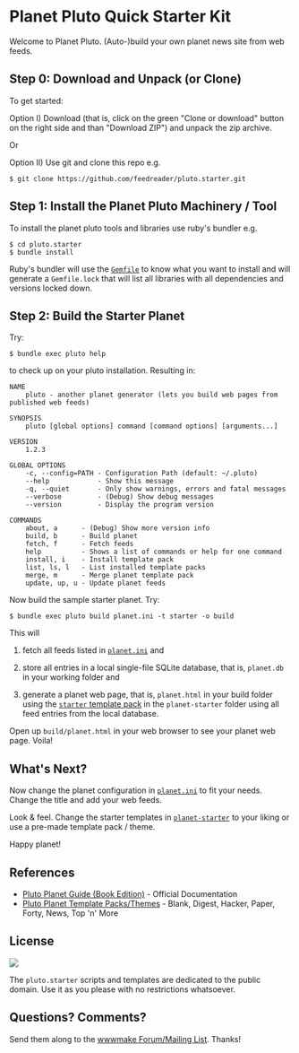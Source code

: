 
# Planet Pluto Quick Starter Kit

Welcome to Planet Pluto.
(Auto-)build your own planet news site from web feeds.



## Step 0: Download and Unpack (or Clone)

To get started:

Option I) Download (that is, click on the green "Clone or download" button on the right side and than "Download ZIP") and unpack the zip archive.

Or

Option II) Use git and clone this repo e.g.

    $ git clone https://github.com/feedreader/pluto.starter.git



## Step 1: Install the Planet Pluto Machinery / Tool

To install the planet pluto tools and libraries use
ruby's bundler e.g.

    $ cd pluto.starter
    $ bundle install

Ruby's bundler will use the [`Gemfile`](Gemfile) to
know what you want to install and will
generate a `Gemfile.lock` that will list all libraries
with all dependencies and versions locked down.


## Step 2: Build the Starter Planet

Try:

    $ bundle exec pluto help

to check up on your pluto installation. Resulting in:

```
NAME
    pluto - another planet generator (lets you build web pages from published web feeds)

SYNOPSIS
    pluto [global options] command [command options] [arguments...]

VERSION
    1.2.3

GLOBAL OPTIONS
    -c, --config=PATH - Configuration Path (default: ~/.pluto)
    --help            - Show this message
    -q, --quiet       - Only show warnings, errors and fatal messages
    --verbose         - (Debug) Show debug messages
    --version         - Display the program version

COMMANDS
    about, a      - (Debug) Show more version info
    build, b      - Build planet
    fetch, f      - Fetch feeds
    help          - Shows a list of commands or help for one command
    install, i    - Install template pack
    list, ls, l   - List installed template packs
    merge, m      - Merge planet template pack
    update, up, u - Update planet feeds
```


Now build the sample starter planet. Try:

    $ bundle exec pluto build planet.ini -t starter -o build


This will

1) fetch all feeds listed in [`planet.ini`](planet.ini) and

2) store all entries in a local single-file SQLite database,
that is, `planet.db` in your working folder and

3) generate a planet web page, that is, `planet.html` in your build folder
using the [`starter` template pack](planet-starter) in the `planet-starter` folder
using all feed entries from the local database.

Open up `build/planet.html` in your web browser
to see your planet web page. Voila!



## What's Next?

Now change the planet configuration in [`planet.ini`](planet.ini) to fit your needs.
Change the title and add your web feeds.

Look & feel. Change the starter templates in [`planet-starter`](planet-starter)
to your liking
or use a pre-made template pack / theme.

Happy planet!





## References

- [Pluto Planet Guide (Book Edition)](https://feedreader.github.io) - Official Documentation
- [Pluto Planet Template Packs/Themes](http://planet-templates.github.io) - Blank, Digest, Hacker, Paper, Forty, News, Top 'n' More



## License

![](https://publicdomainworks.github.io/buttons/zero88x31.png)

The `pluto.starter` scripts and templates are dedicated to the public domain.
Use it as you please with no restrictions whatsoever.


## Questions? Comments?

Send them along to the [wwwmake Forum/Mailing List](http://groups.google.com/group/wwwmake).
Thanks!
